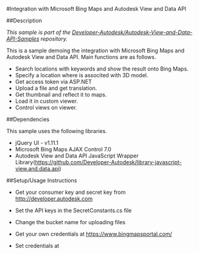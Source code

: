#Integration with Microsoft Bing Maps and Autodesk View and Data API

##Description

*This sample is part of the [Developer-Autodesk/Autodesk-View-and-Data-API-Samples](https://github.com/Developer-Autodesk/autodesk-view-and-data-api-samples) repository.*

This is a sample demoing the integration with Microsoft Bing Maps and Autodesk View and Data API. Main functions are as follows.

* Search locations with keywords and show the result onto Bing Maps.
* Specify a location where is associted with 3D model.
* Get access token via ASP.NET
* Upload a file and get translation.
* Get thumbnail and reflect it to maps.
* Load it in custom viewer. 
* Control views on viewer.

##Dependencies

This sample uses the following libraries.

* jQuery UI - v1.11.1
* Microsoft Bing Maps AJAX Control 7.0
* Autodesk View and Data API JavaScript Wrapper Library(https://github.com/Developer-Autodesk/library-javascript-view.and.data.api) 

##Setup/Usage Instructions

* Get your consumer key and secret key from http://developer.autodesk.com
* Set the API keys in the SecretConstants.cs file
* Change the bucket name for uploading files

* Get your own credentials at https://www.bingmapsportal.com/
* Set credentials at <script> area in View-and-Data-Sample.html

## License

This sample is licensed under the terms of the [MIT License](http://opensource.org/licenses/MIT). Please see the [LICENSE](LICENSE) file for full details.

##Written by 

Toshiaki Isezaki
